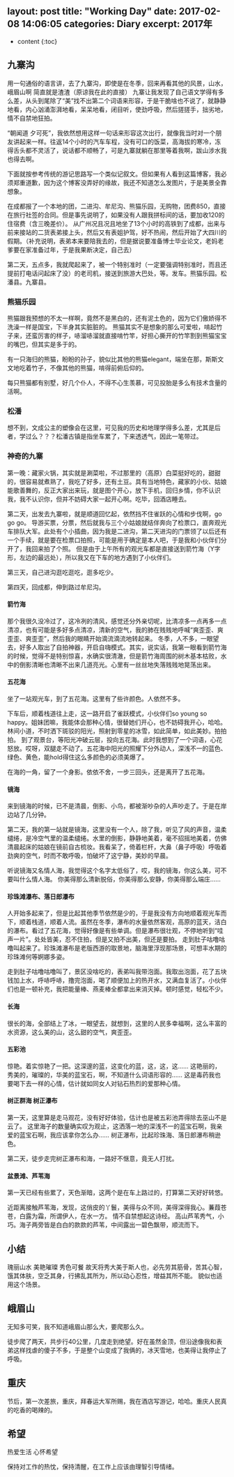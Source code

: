 layout: post
title:  "Working Day"
date:   2017-02-08 14:06:05
categories: Diary
excerpt: 2017年
---

* content
{:toc}

## 九寨沟

用一句通俗的语言讲，去了九寨沟，即使是在冬季，回来再看其他的风景，山水，峨眉山啊   简直就是渣渣（原谅我在此的直接）
九寨让我发现了自己语文学得有多么差，从头到尾除了“美”找不出第二个词语来形容，于是干脆啥也不说了，就静静地看，内心汹涌澎湃地看，呆呆地看，闭目听，使劲呼吸，然后搓搓手，拙劣地，情不自禁地狂拍。

“朝闻道 夕可死”，我依然想用这样一句话来形容这次出行，就像我当时对一个朋友讲起来一样。往返14个小时的汽车车程，没有可口的饭菜，高海拔的寒冷，冻得舌头都不灵活了，说话都不顺畅了，可是九寨就躺在那里等着我啊，跋山涉水我也得去啊。

下面就按参考传统的游记思路写一个类似记叙文。但如果有人看到这篇博客，我必须郑重道歉，因为这个博客没弄好的缘故，我还不知道怎么发图片，于是美景全靠想象。

在成都报了一个本地的团，二进沟、牟尼沟、熊猫乐园，无购物，团费850，直接在旅行社签的合同。但是事先说明了，如果没有人跟我拼标间的话，要加收120的住宿费（含三晚差价）。
从广州况且况且地坐了13个小时的高铁到了成都，出来与前来接站的二货表弟接上头，然后又有表姐护驾，好不热闹，然后开始了大四川的假期。（补充说明，表弟本来要陪我去的，但是据说要准备博士毕业论文，老妈老爹要在家准备过年，于是我果断决定，自己去）

第二天，五点多，我就爬起来了，被一个特别准时（一定要强调特别准时，而且还提前打电话问起床了没）的老司机，接送到旅游大巴处，等。发车。熊猫乐园。松潘县。九寨县。

### 熊猫乐园

熊猫跟我预想的不太一样啊，竟然不是黑白的，还有泥土色的，因为它们傲娇得不洗澡一样是国宝，下半身其实脏脏的。
熊猫其实不是想象的那么可爱啦，啃起竹子来，还蛮厉害的样子，哧溜哧溜就直接啃竹竿，好担心撕开的竹竿割到熊猫宝宝的嘴巴，但其实是多于的。

有一只海归的熊猫，盼盼的孙子，貌似比其他的熊猫elegant，端坐在那，斯斯文文地吃着竹子，不像其他的熊猫，啃得前俯后仰的。

每只熊猫都有别墅，好几个仆人，不得不心生羡慕，可见投胎是多么有技术含量的活啊。

### 松潘

想不到，文成公主的塑像会在这里，可见我的历史和地理学得多么差，尤其是后者，学过么？？？松潘古镇是指坐车累了，下来透透气，因此一笔带过。

### 神奇的九寨
第一晚：藏家火锅，其实就是涮菜啦，不过那里的（高原）白菜挺好吃的，甜甜的，很容易就煮熟了，我吃了好多，还有土豆。具有当地特色，藏家的小伙、姑娘能歌善舞的，反正大家出来玩，就是图个开心，放下手机，回归乡情，你不认识我，我不认识你，但并不妨碍大家一起开心啊。吃毕，回酒店睡去。

第二天，出发去九寨啦，就是顺道回忆起，依然挡不住雀跃的心情和步伐啊，go go go。 导游买票，分票，然后就我与三个小姑娘就结伴奔向了检票口，直奔观光车排队大军。此处有个小插曲，因为我是二进沟，第二天进沟的门票领了以后还有一个手续，就是要在检票口拍照，可能是用于确定是本人吧，于是我和小伙伴们分开了，我回来拍了个照。
但是由于上午所有的观光车都是直接送到箭竹海（Y字形，左边的最远处），所以我又在下车的地方遇到了小伙伴们。

第三天，自己进沟逛吃逛吃，逛多吃少。

第四天，回成都，伸到路过牟尼沟。

#### 箭竹海
那个我很久没冷过了，这冷冽的清风，感觉还分外亲切呢，比清凉多一点再多一点清凉，也有可能是多好多点清凉，清新的空气，我的肺在贱贱地呼喊“爽歪歪、爽歪歪、爽歪歪”，然后我的眼睛开始滴流滴流地转起来。
冬季，人不多，一眼望去，好多人取出了自拍神器，开启自嗨模式。其实，说实话，我第一眼看到箭竹海的时候，觉得不是特别惊喜，水确实很清澈，但是箭竹海周围的树木基本枯败，水中的倒影清晰也清晰不出来几道亮光。心里有一丝丝地失落贱贱地晃荡出来。

#### 五花海

坐了一站观光车，到了五花海。这里有了些许颜色。人依然不多。

下车后，顺着栈道往上走，这一路开启了雀跃模式，小伙伴们so young so happy。姐妹团嘛，我能体会那种心情，很替她们开心，也不妨碍我开心，哈哈。林间小道，不时洒下斑驳的阳光，照射到零星的冰雪，如此简单，如此美妙。拍拍拍。
到了观景台，等阳光冲破云层，投向五花海。此时我想到了一个词语，心花怒放。哎呀，双腿走不动了。五花海中阳光的照耀下分外动人，深浅不一的蓝色、绿色、黄色，能hold得住这么多颜色的必须美爆了。

在海的一角，留了一个身影。依依不舍，一步三回头，还是离开了五花海。

#### 镜海

来到镜海的时候，已不是清晨，倒影、小鸟，都被渐吵杂的人声吵走了。于是在岸边站了几分钟。

第二天，我的第一站就是镜海，这里没有一个人，除了我，听见了风的声音，温柔缱绻，是冷空气里的温柔缱绻。水里的倒影，静静地美着，毫不招摇地美着，仿佛清晨起床的姑娘在镜前自古梳妆。我看呆了，倚着栏杆，大鼻（鼻子呼吸）呼吸着劲爽的空气，时而不敢呼吸，怕破坏了这宁静，美妙的早晨。

听说镜海又名情人海，我觉得这个名字太低俗了，哎，我的镜海，你这么美，可不要叫什么情人海。  你美得那么清新脱俗，你美得那么安静，你美得那么端庄……

#### 珍珠滩瀑布、落日郎瀑布

人开始多起来了，但是比起其他季节依然是少的，于是我没有方向地顺着观光车而下，顺着栈道，顺着人流。虽然在冬季，瀑布的水量依然客观，高原的蓝天，洁白的瀑布。看过了五花海，觉得好像是有些单调。但是瀑布很壮观，不停地听到“哇声一片”。处处皆美，忍不住拍，但是又拍不出美，但还是要拍。
走到肚子咕噜咕噜叫起来了。珍珠滩瀑布是老版西游的取景地，脑海里浮现那场景，可想丰水期的珍珠滩何等婀娜多姿。

走到肚子咕噜咕噜叫了，景区没啥吃的，表弟叫我带泡面。我取出泡面，花了五块钱加上水，呼哧呼哧，撸完泡面，喝了顺便加上的热开水，又满血复活了。小伙伴们也是一顿补充，我把能量棒、燕麦棒全都拿出来消灭掉。顿时感觉，轻松不少。

#### 长海

很长的海，全部结上了冰，一眼望去，就想到，这里的人民多幸福啊，这么丰富的水资源，这么美的山，这么甜的空气，爽歪歪。

#### 五彩池

惊艳。着实惊艳了一把。这深邃的蓝，这变化的蓝，这，这，这……  这艳丽的，秀美的，璀璨的，华美的蓝宝石，啊，不知道什么词语形容的……   这是毒药我也要喝下去一样的心情，估计就如同女人对钻石热烈的爱那种心情。

#### 树正群海 树正瀑布

第一天，这里算是走马观花，没有好好体验，估计也是被五彩池弄得除去巫山不是云了。
这里海子的数量确实叹为观止，这洒落一地的深浅不一的蓝宝石啊，我亲爱的蓝宝石啊，我应该拿你怎么办……
树正瀑布，比起珍珠海、落日郎瀑布稍逊色。

第二天，徒步走完树正瀑布和海，一路好不惬意，竟无人打扰。

#### 盆景滩、芦苇海

第一天已经有些累了，天色渐暗，这两个是在车上路过的，打算第二天好好转悠。

近距离接触芦苇海，发现，这俏皮的丫鬟，美得与众不同，美得深得我心。蒹葭苍苍，白露为霜，所谓伊人，在水一方。 情不自禁想起这诗经。
高山芦苇秀气，小巧。海子两旁皆是白白的款款的芦苇，中间露出一碧色飘带，顺流而下。

## 小结
瑰丽山水 美艳璀璨 秀色可餐
故天将秀大美于斯人也，必先劳其筋骨，苦其心智，饿其体肤，空乏其身，行拂乱其所为，所以动心忍性，增益其所不能。   貌似也适用这个场景。


## 峨眉山
无知多可笑，我不知道峨眉山那么大，要爬那么久。

徒步爬了两天，共步行40公里，几度走到绝望。好在虽然金顶，但沿途像我和表弟这样找虐的傻子不多，于是整个山变成了我俩的，冰天雪地，也美得让我停止了呼吸。

## 重庆
节后，第一次差旅，重庆，拜春运大军所赐，我在酒店写游记，哈哈。重庆人民真的吃香的喝辣的。

## 希望
热爱生活 心怀希望

保持对工作的热忱，保持清醒，在工作上应该由理智引导情绪。





